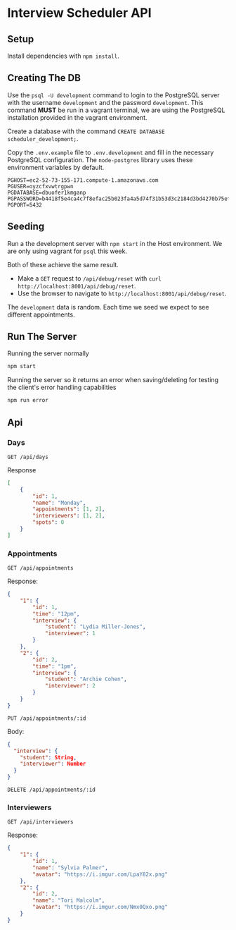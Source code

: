 # Interview Scheduler API

## Setup

Install dependencies with `npm install`.

## Creating The DB

Use the `psql -U development` command to login to the PostgreSQL server with the username `development` and the password `development`. This command **MUST** be run in a vagrant terminal, we are using the PostgreSQL installation provided in the vagrant environment.

Create a database with the command `CREATE DATABASE scheduler_development;`.

Copy the `.env.example` file to `.env.development` and fill in the necessary PostgreSQL configuration. The `node-postgres` library uses these environment variables by default.

```
PGHOST=ec2-52-73-155-171.compute-1.amazonaws.com
PGUSER=oyzcfxvwtrgpwn
PGDATABASE=dbuofer1kmganp
PGPASSWORD=b4418f5e4ca4c7f8efac25b023fa4a5d74f31b53d3c2184d3bd4270b75efd8ae
PGPORT=5432
```

## Seeding

Run a the development server with `npm start` in the Host environment. We are only using vagrant for `psql` this week.

Both of these achieve the same result.

- Make a `GET` request to `/api/debug/reset` with `curl http://localhost:8001/api/debug/reset`.
- Use the browser to navigate to `http://localhost:8001/api/debug/reset`.

The `development` data is random. Each time we seed we expect to see different appointments.

## Run The Server

Running the server normally

```sh
npm start
```

Running the server so it returns an error when saving/deleting for testing the client's error handling capabilities

```sh
npm run error
```

## Api

### Days

`GET /api/days`

Response

```json
[
	{
		"id": 1,
		"name": "Monday",
		"appointments": [1, 2],
		"interviewers": [1, 2],
		"spots": 0
	}
]
```

### Appointments

`GET /api/appointments`

Response:

```json
{
	"1": {
		"id": 1,
		"time": "12pm",
		"interview": {
			"student": "Lydia Miller-Jones",
			"interviewer": 1
		}
	},
	"2": {
		"id": 2,
		"time": "1pm",
		"interview": {
			"student": "Archie Cohen",
			"interviewer": 2
		}
	}
}
```

`PUT /api/appointments/:id`

Body:

```json
{
  "interview": {
    "student": String,
    "interviewer": Number
  }
}
```

`DELETE /api/appointments/:id`

### Interviewers

`GET /api/interviewers`

Response:

```json
{
	"1": {
		"id": 1,
		"name": "Sylvia Palmer",
		"avatar": "https://i.imgur.com/LpaY82x.png"
	},
	"2": {
		"id": 2,
		"name": "Tori Malcolm",
		"avatar": "https://i.imgur.com/Nmx0Qxo.png"
	}
}
```
